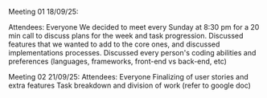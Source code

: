 Meeting 01 18/09/25:

Attendees: Everyone
We decided to meet every Sunday at 8:30 pm for a 20 min call to discuss plans for the week and task progression.
Discussed features that we wanted to add to the core ones, and discussed implementations processes.
Discussed every person's coding abilities and preferences (languages, frameworks, front-end vs back-end, etc)

Meeting 02 21/09/25:
Attendees: Everyone
Finalizing of user stories and extra features
Task breakdown and division of work (refer to google doc)

